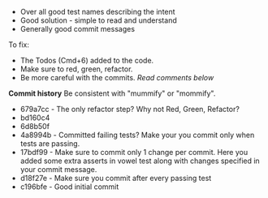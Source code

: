 * Over all good test names describing the intent
* Good solution - simple to read and understand
* Generally good commit messages

To fix:
* The Todos (Cmd+6) added to the code.
* Make sure to red, green, refactor.
* Be more careful with the commits. _Read comments below_

**Commit history**
Be consistent with "mummify" or "mommify".

* 679a7cc - The only refactor step? Why not Red, Green, Refactor? 
* bd160c4 
* 6d8b50f   
* 4a8994b - Committed failing tests? Make your you commit only when tests 
            are passing.
* 17bdf99 - Make sure to commit only 1 change per commit. Here you added 
            some extra asserts in vowel test along with changes specified in 
            your commit message.
* d18f27e - Make sure you commit after every passing test
* c196bfe - Good initial commit